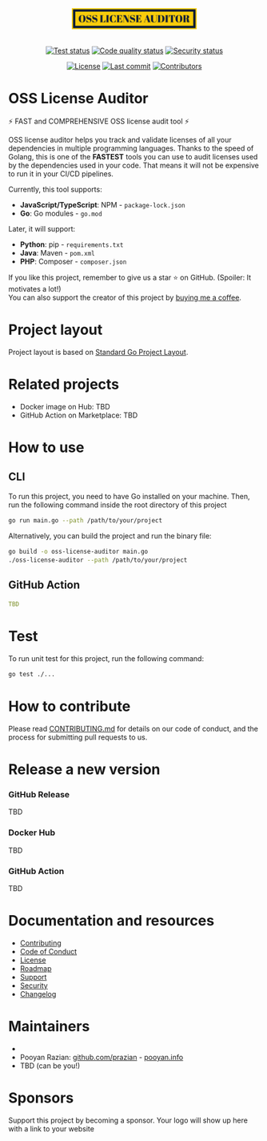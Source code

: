 
<div align="center">

<img src="assets/logo/logo-txt.svg" width="250">
<br /><br />

[![Test status](https://github.com/digi-wolk/oss-license-auditor/actions/workflows/run-tests.yml/badge.svg?branch=master)](https://github.com/digi-wolk/oss-license-auditor/actions/workflows/run-tests.yml)
[![Code quality status](https://github.com/digi-wolk/oss-license-auditor/actions/workflows/run-code-quality.yml/badge.svg?branch=master)](https://github.com/digi-wolk/oss-license-auditor/actions/workflows/run-code-quality.yml)
[![Security status](https://github.com/digi-wolk/oss-license-auditor/actions/workflows/run-security-checks.yml/badge.svg?branch=master)](https://github.com/digi-wolk/oss-license-auditor/actions/workflows/run-security-checks.yml)

[![License](https://img.shields.io/github/license/digi-wolk/oss-license-auditor?color=blue&label=License&style=flat-square)](https://github.com/digi-wolk/oss-license-auditor/blob/master/LICENSE.md)
[![Last commit](https://img.shields.io/github/last-commit/digi-wolk/oss-license-auditor.svg?color=blue&style=flat-square)](https://github.com/digi-wolk/oss-license-auditor/commits/master)
[![Contributors](https://img.shields.io/github/contributors/digi-wolk/oss-license-auditor?color=blue&style=flat-square)](https://github.com/digi-wolk/oss-license-auditor/graphs/contributors)

</div>

# OSS License Auditor

⚡ FAST and COMPREHENSIVE OSS license audit tool ⚡

OSS license auditor helps you track and validate licenses of all your dependencies in multiple programming languages.
Thanks to the speed of Golang, this is one of the **FASTEST** tools you can use to audit licenses used by the
dependencies used in your code. That means it will not be expensive to run it in your CI/CD pipelines.

Currently, this tool supports:
- **JavaScript/TypeScript**: NPM - `package-lock.json`
- **Go**: Go modules - `go.mod`

Later, it will support:

- **Python**: pip - `requirements.txt`
- **Java**: Maven - `pom.xml`
- **PHP**: Composer - `composer.json`

If you like this project, remember to give us a star ⭐ on GitHub. (Spoiler: It motivates a lot!)
<br />You can also support the creator of this project by [buying me a coffee](https://bmc.link/pooyan).

# Project layout
Project layout is based on [Standard Go Project Layout](https://github.com/golang-standards/project-layout).

# Related projects

- Docker image on Hub: TBD
- GitHub Action on Marketplace: TBD

# How to use

## CLI

To run this project, you need to have Go installed on your machine.
Then, run the following command inside the root directory of this project

```bash
go run main.go --path /path/to/your/project
```

Alternatively, you can build the project and run the binary file:

```bash
go build -o oss-license-auditor main.go
./oss-license-auditor --path /path/to/your/project
```

## GitHub Action

```yaml
TBD
```

# Test

To run unit test for this project, run the following command:

```bash
go test ./...
```

# How to contribute

Please read [CONTRIBUTING.md](CONTRIBUTING.md) for details on our code of conduct, and the process for submitting pull
requests to us.

# Release a new version

### GitHub Release

TBD

### Docker Hub

TBD

### GitHub Action

TBD

# Documentation and resources

- [Contributing](CONTRIBUTING.md)
- [Code of Conduct](CODE_OF_CONDUCT.md)
- [License](LICENSE.md)
- [Roadmap](ROADMAP.md)
- [Support](SUPPORT.md)
- [Security](SECURITY.md)
- [Changelog](CHANGELOG.md)

# Maintainers
- 
- Pooyan Razian: [github.com/prazian](https://github.com/prazian) - [pooyan.info](https://pooyan.info)
- TBD (can be you!)

# Sponsors
Support this project by becoming a sponsor. Your logo will show up here with a link to your website
